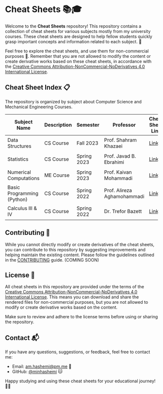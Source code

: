 # Cheat Sheets 📚🎓

Welcome to the **Cheat Sheets** repository! This repository contains a collection of cheat sheets for various subjects mostly from my university courses. These cheat sheets are designed to help fellow students quickly grasp important concepts and information related to each subject. 🚀

Feel free to explore the cheat sheets, and use them for non-commercial purposes 🤝. Remember that you are not allowed to modify the content or create derivative works based on these cheat sheets, in accordance with the [Creative Commons Attribution-NonCommercial-NoDerivatives 4.0 International License](LICENSE).

## Cheat Sheet Index 📋

The repository is organized by subject about Computer Science and Mechanical Engineering Courses.

| Subject Name | Description | Semester | Professor | Cheat Sheet Link | Status |
|--------------|-------------|----------|-----------|------------------|--------|
| Data Structures   | CS Course   | Fall 2023 | Prof. Shahram Khazaei | [Link](DS__Notes.pdf) | Complete ✔️ |
| Statistics   | CS Course   | Spring 2023 | Prof. Javad B. Ebrahimi | [Link](Statistics/) | Complete ✔️ |
| Numerical Computations| ME Course   | Spring 2023 | Prof. Kaivan Mohammadi | [Link](Numerical%20Computations/) | Complete ✔️ |
| Basic Programming (Python) | CS Course   | Spring 2022 | Prof. Alireza Aghamohammadi | [Link](Basic%20Programming%20(Python)/) | Complete ✔️ |
| Calculus III & IV | CS Course   | Spring 2022 | Dr. Trefor Bazett | [Link](Calculus%20III%20&%20IV.pdf) | Complete ✔️ |



## Contributing 🤝

While you cannot directly modify or create derivatives of the cheat sheets, you can contribute to this repository by suggesting improvements and helping maintain the existing content. Please follow the guidelines outlined in the [CONTRIBUTING](CONTRIBUTING.md) guide. (COMING SOON)

## License 📄

All cheat sheets in this repository are provided under the terms of the [Creative Commons Attribution-NonCommercial-NoDerivatives 4.0 International License](LICENSE). This means you can download and share the rendered files for non-commercial purposes, but you are not allowed to modify or create derivative works based on the content.

Make sure to review and adhere to the license terms before using or sharing the repository.

## Contact 📬

If you have any questions, suggestions, or feedback, feel free to contact me:

- Email: am.hashemi@pm.me 📧
- GitHub: [@minhashemi](https://github.com/minhashemi) 🐱

Happy studying and using these cheat sheets for your educational journey! 🌟🎉
